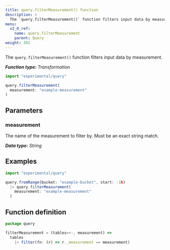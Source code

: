 ```yaml
---
title: query.filterMeasurement() function
description: >
  The `query.filterMeasurement()` function filters input data by measurement.
menu:
  v2_0_ref:
    name: query.filterMeasurement
    parent: Query
weight: 301
---
```


The `query.filterMeasurement()` function filters input data by measurement.

_**Function type:** Transformation_

```js
import "experimental/query"

query.filterMeasurement(
  measurement: "example-measurement"
)
```

## Parameters

### measurement
The name of the measurement to filter by.
Must be an exact string match.

_**Data type:** String_

## Examples

```js
import "experimental/query"

query.fromRange(bucket: "example-bucket", start: -1h)
  |> query.filterMeasurement(
    measurement: "example-measurement"
  )
```

## Function definition
```js
package query

filterMeasurement = (tables=<-, measurement) =>
  tables
    |> filter(fn: (r) => r._measurement == measurement)
```

